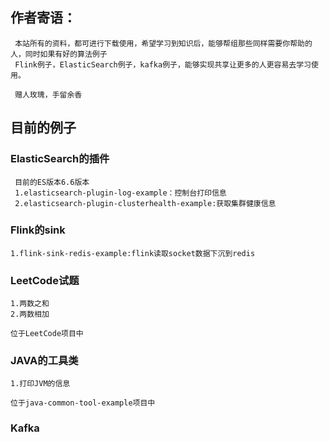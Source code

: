  ## 作者寄语：
     本站所有的资料，都可进行下载使用，希望学习到知识后，能够帮组那些同样需要你帮助的人，同时如果有好的算法例子
     Flink例子，ElasticSearch例子，kafka例子，能够实现共享让更多的人更容易去学习使用。
     
     赠人玫瑰，手留余香
 ##  目前的例子
 ### ElasticSearch的插件
     目前的ES版本6.6版本
     1.elasticsearch-plugin-log-example：控制台打印信息
     2.elasticsearch-plugin-clusterhealth-example:获取集群健康信息
     
 ### Flink的sink
    1.flink-sink-redis-example:flink读取socket数据下沉到redis
    
 ### LeetCode试题
    1.两数之和
    2.两数相加
    
    位于LeetCode项目中
 
 ### JAVA的工具类
    1.打印JVM的信息
    
    位于java-common-tool-example项目中
    
 ### Kafka
